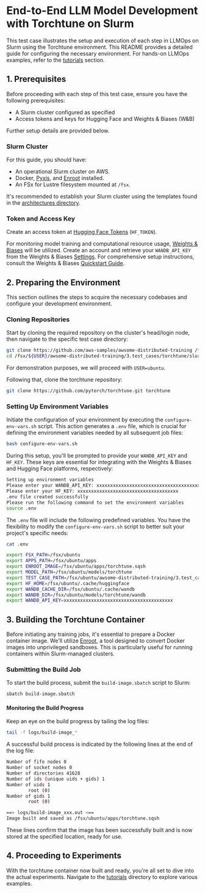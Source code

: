# End-to-End LLM Model Development with Torchtune on Slurm <!-- omit in toc -->

This test case illustrates the setup and execution of each step in LLMOps on Slurm using the Torchtune environment. This README provides a detailed guide for configuring the necessary environment. For hands-on LLMOps examples, refer to the [tutorials](./tutorials) section.

## 1. Prerequisites

Before proceeding with each step of this test case, ensure you have the following prerequisites:

* A Slurm cluster configured as specified
* Access tokens and keys for Hugging Face and Weights & Biases (W&B)

Further setup details are provided below.

### Slurm Cluster

For this guide, you should have:

* An operational Slurm cluster on AWS.
* Docker, [Pyxis](https://github.com/NVIDIA/pyxis), and [Enroot](https://github.com/NVIDIA/enroot) installed.
* An FSx for Lustre filesystem mounted at `/fsx`.

It's recommended to establish your Slurm cluster using the templates found in the [architectures directory](../../../1.architectures).

### Token and Access Key

Create an access token at [Hugging Face Tokens](https://huggingface.co/settings/tokens) (`HF_TOKEN`).

For monitoring model training and computational resource usage, [Weights & Biases](https://wandb.ai/) will be utilized. Create an account and retrieve your `WANDB_API_KEY` from the Weights & Biases [Settings](https://wandb.ai/settings). For comprehensive setup instructions, consult the Weights & Biases [Quickstart Guide](https://docs.wandb.ai/quickstart).

## 2. Preparing the Environment

This section outlines the steps to acquire the necessary codebases and configure your development environment.

### Cloning Repositories

Start by cloning the required repository on the cluster's head/login node, then navigate to the specific test case directory:

```bash
git clone https://github.com/aws-samples/awsome-distributed-training /fsx/${USER}/awsome-distributed-training
cd /fsx/${USER}/awsome-distributed-training/3.test_cases/torchtune/slurm
```

For demonstration purposes, we will proceed with `USER=ubuntu`.

Following that, clone the torchtune repository:

```bash
git clone https://github.com/pytorch/torchtune.git torchtune
```

### Setting Up Environment Variables

Initiate the configuration of your environment by executing the `configure-env-vars.sh` script. This action generates a `.env` file, which is crucial for defining the environment variables needed by all subsequent job files:

```bash
bash configure-env-vars.sh
```

During this setup, you'll be prompted to provide your `WANDB_API_KEY` and `HF_KEY`. These keys are essential for integrating with the Weights & Biases and Hugging Face platforms, respectively:

```bash
Setting up environment variables
Please enter your WANDB_API_KEY: xxxxxxxxxxxxxxxxxxxxxxxxxxxxxxxxxxxxxxxx
Please enter your HF_KEY: xxxxxxxxxxxxxxxxxxxxxxxxxxxxxxxxxxxxx
.env file created successfully
Please run the following command to set the environment variables
source .env
```

The `.env` file will include the following predefined variables. You have the flexibility to modify the `configure-env-vars.sh` script to better suit your project's specific needs:

```bash
cat .env
```

```bash
export FSX_PATH=/fsx/ubuntu
export APPS_PATH=/fsx/ubuntu/apps
export ENROOT_IMAGE=/fsx/ubuntu/apps/torchtune.sqsh
export MODEL_PATH=/fsx/ubuntu/models/torchtune
export TEST_CASE_PATH=/fsx/ubuntu/awsome-distributed-training/3.test_cases/torchtune/slurm
export HF_HOME=/fsx/ubuntu/.cache/huggingface
export WANDB_CACHE_DIR=/fsx/ubuntu/.cache/wandb
export WANDB_DIR=/fsx/ubuntu/models/torchtune/wandb
export WANDB_API_KEY=xxxxxxxxxxxxxxxxxxxxxxxxxxxxxxxxxxxxxxxx
```

## 3. Building the Torchtune Container

Before initiating any training jobs, it's essential to prepare a Docker container image. We'll utilize [Enroot](https://github.com/NVIDIA/enroot), a tool designed to convert Docker images into unprivileged sandboxes. This is particularly useful for running containers within Slurm-managed clusters.

### Submitting the Build Job

To start the build process, submit the `build-image.sbatch` script to Slurm:

```bash
sbatch build-image.sbatch
```

#### Monitoring the Build Progress

Keep an eye on the build progress by tailing the log files:

```bash
tail -f logs/build-image_*
```

A successful build process is indicated by the following lines at the end of the log file:

```bash
Number of fifo nodes 0
Number of socket nodes 0
Number of directories 41628
Number of ids (unique uids + gids) 1
Number of uids 1
        root (0)
Number of gids 1
        root (0)

==> logs/build-image_xxx.out <==
Image built and saved as /fsx/ubuntu/apps/torchtune.sqsh
```
These lines confirm that the image has been successfully built and is now stored at the specified location, ready for use.

## 4. Proceeding to Experiments

With the torchtune container now built and ready, you're all set to dive into the actual experiments. Navigate to the [tutorials](./tutorials) directory to explore various examples.




